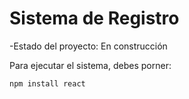 <h1> Sistema de Registro</h1>

-Estado del proyecto: En construcción 

Para ejecutar el sistema, debes porner:

```npm install react```
